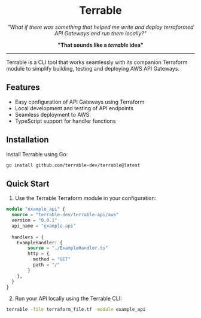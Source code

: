 <h1 align="center">
    Terrable
</h1>

<p align="center">
    <em>"What if there was something that helped me write and deploy terraformed API Gateways and run them locally?"</em>
</p>
<p align="center">
    <strong>"That sounds like a <em>terrable</em> idea"</strong>
</p>

---

Terrable is a CLI tool that works seamlessly with its companion Terraform module to simplify building, testing
and deploying AWS API Gateways.

## Features

- Easy configuration of API Gateways using Terraform
- Local development and testing of API endpoints
- Seamless deployment to AWS
- TypeScript support for handler functions

## Installation

Install Terrable using Go:

```bash
go install github.com/terrable-dev/terrable@latest
```

## Quick Start

1. Use the Terrable Terraform module in your configuration:

```terraform
module "example_api" {
  source = "terrable-dev/terrable-api/aws"
  version = "0.0.1"
  api_name = "example-api"
  
  handlers = {
    ExampleHandler: {
        source = "./ExampleHandler.ts"
        http = {
          method = "GET"
          path = "/"
        }
    },
  }
}
```

2. Run your API locally using the Terrable CLI:

```bash
terrable -file terraform_file.tf -module example_api
```
